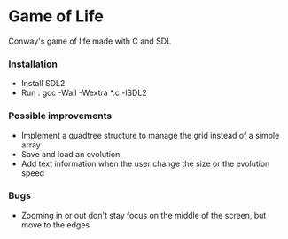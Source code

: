 # Game of Life
Conway's game of life made with C and SDL

### Installation

- Install SDL2
- Run : gcc -Wall -Wextra *.c -lSDL2
 
### Possible improvements

- Implement a quadtree structure to manage the grid instead of a simple array
- Save and load an evolution
- Add text information when the user change the size or the evolution speed

### Bugs

 - Zooming in or out don't stay focus on the middle of the screen, but move to the edges

